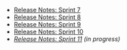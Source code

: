 * [Release Notes: Sprint 7](https://github.com/adobe/brackets/wiki/Release-Notes:-Sprint-7)
* [Release Notes: Sprint 8](https://github.com/adobe/brackets/wiki/Release-Notes:-Sprint-8)
* [Release Notes: Sprint 9](https://github.com/adobe/brackets/wiki/Release-Notes:-Sprint-9)
* [Release Notes: Sprint 10](https://github.com/adobe/brackets/wiki/Release-Notes:-Sprint-10)
* _[Release Notes: Sprint 11](https://github.com/adobe/brackets/wiki/Release-Notes:-Sprint-11) (in progress)_